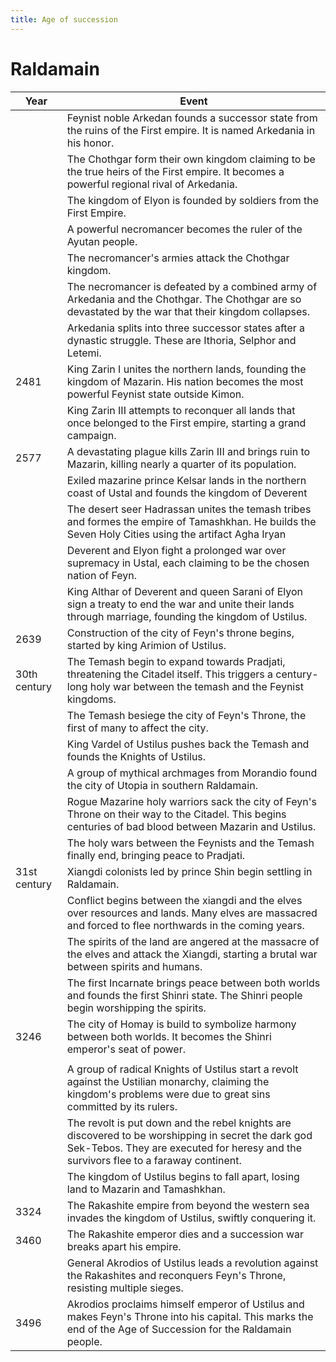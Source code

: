 ```yaml
---
title: Age of succession
---
```


# Raldamain

| Year         | Event                                                        |
| ------------ | ------------------------------------------------------------ |
|              | Feynist noble Arkedan founds a successor state from the ruins of the First empire. It is named Arkedania in his honor. |
|              | The Chothgar form their own kingdom claiming to be the true heirs of the First empire. It becomes a powerful regional rival of Arkedania. |
|              | The kingdom of Elyon is founded by soldiers from the First Empire. |
|              | A powerful necromancer becomes the ruler of the Ayutan people. |
|              | The necromancer's armies attack the Chothgar kingdom.        |
|              | The necromancer is defeated by a combined army of Arkedania and the Chothgar. The Chothgar are so devastated by the war that their kingdom collapses. |
|              | Arkedania splits into three successor states after a dynastic struggle. These are Ithoria, Selphor and Letemi. |
| 2481         | King Zarin I unites the northern lands, founding the kingdom of Mazarin. His nation becomes the most powerful Feynist state outside Kimon. |
|              | King Zarin III attempts to reconquer all lands that once belonged to the First empire, starting a grand campaign. |
| 2577         | A devastating plague kills Zarin III and brings ruin to Mazarin, killing nearly a quarter of its population. |
|              | Exiled mazarine prince Kelsar lands in the northern coast of Ustal and founds the kingdom of Deverent |
|              | The desert seer Hadrassan unites the temash tribes and formes the empire of Tamashkhan. He builds the Seven Holy Cities using the artifact Agha Iryan |
|              | Deverent and Elyon fight a prolonged war over supremacy in Ustal, each claiming to be the chosen nation of Feyn. |
|              | King Althar of Deverent and queen Sarani of Elyon sign a treaty to end the war and unite their lands through marriage, founding the kingdom of Ustilus. |
| 2639         | Construction of the city of Feyn's throne begins, started by king Arimion of Ustilus. |
| 30th century | The Temash begin to expand towards Pradjati, threatening the Citadel itself. This triggers a century-long holy war between the temash and the Feynist kingdoms. |
|              | The Temash besiege the city of Feyn's Throne, the first of many to affect the city. |
|              | King Vardel of Ustilus pushes back the Temash and founds the Knights of Ustilus. |
|              | A group of mythical archmages from Morandio found the city of Utopia in southern Raldamain. |
|              | Rogue Mazarine holy warriors sack the city of Feyn's Throne on their way to the Citadel. This begins centuries of bad blood between Mazarin and Ustilus. |
|              | The holy wars between the Feynists and the Temash finally end, bringing peace to Pradjati. |
| 31st century | Xiangdi colonists led by prince Shin begin settling in Raldamain. |
|              | Conflict begins between the xiangdi and the elves over resources and lands. Many elves are massacred and forced to flee northwards in the coming years. |
|              | The spirits of the land are angered at the massacre of the elves and attack the Xiangdi, starting a brutal war between spirits and humans. |
|              | The first Incarnate brings peace between both worlds and founds the first Shinri state. The Shinri people begin worshipping the spirits. |
| 3246         | The city of Homay is build to symbolize harmony between both worlds. It becomes the Shinri emperor's seat of power. |
|              |                                                              |
|              | A group of radical Knights of Ustilus start a revolt against the Ustilian monarchy, claiming the kingdom's problems were due to great sins committed by its rulers. |
|              | The revolt is put down and the rebel knights are discovered to be worshipping in secret the dark god Sek-Tebos. They are executed for heresy and the survivors flee to a faraway continent. |
|              | The kingdom of Ustilus begins to fall apart, losing land to Mazarin and Tamashkhan. |
| 3324         | The Rakashite empire from beyond the western sea invades the kingdom of Ustilus, swiftly conquering it. |
| 3460         | The Rakashite emperor dies and a succession war breaks apart his empire. |
|              | General Akrodios of Ustilus leads a revolution against the Rakashites and reconquers Feyn's Throne, resisting multiple sieges. |
| 3496         | Akrodios proclaims himself emperor of Ustilus and makes Feyn's Throne into his capital. This marks the end of the Age of Succession for the Raldamain people. |

